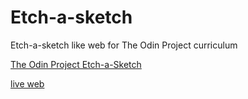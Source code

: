 # Etch-a-sketch

Etch-a-sketch like web for The Odin Project curriculum

[The Odin Project Etch-a-Sketch](https://www.theodinproject.com/lessons/foundations-etch-a-sketch)

[live web](https://majiro1996.github.io/Etch-a-sketch/)

